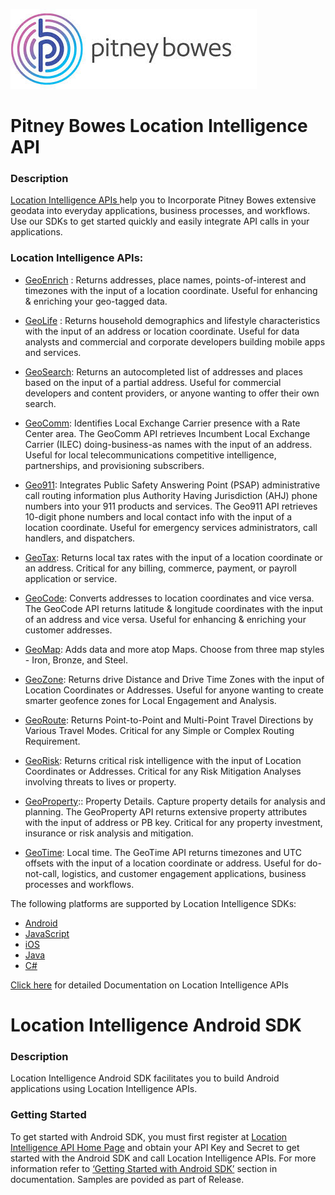 ![Pitney Bowes](/PitneyBowes_Logo.jpg)

# Pitney Bowes Location Intelligence API

### Description
[Location Intelligence APIs ](http://developer.pitneybowes.com/en/location-intelligence.html) help you to Incorporate Pitney Bowes extensive geodata into everyday applications, business processes, and workflows. Use our SDKs to get started quickly and easily integrate API calls in your applications.

### Location Intelligence APIs:

* [GeoEnrich](https://locate.pitneybowes.com/geoenrich ) : Returns addresses, place names, points-of-interest and timezones with the input of a location coordinate. Useful for enhancing & enriching your geo-tagged data.

* [GeoLife](https://locate.pitneybowes.com/geolife) : Returns household demographics and lifestyle characteristics with the input of an address or location coordinate. Useful for data analysts and commercial and corporate developers building mobile apps and services.

* [GeoSearch](https://locate.pitneybowes.com/geosearch): Returns an autocompleted list of addresses and places based on the input of a partial address. Useful for commercial developers and content providers, or anyone wanting to offer their own search.

* [GeoComm](https://locate.pitneybowes.com/geocomm): Identifies Local Exchange Carrier presence with a Rate Center area. The GeoComm API retrieves Incumbent Local Exchange Carrier (ILEC) doing-business-as names with the input of an address. Useful for local telecommunications competitive intelligence, partnerships, and provisioning subscribers.

* [Geo911](https://locate.pitneybowes.com/geo911): Integrates Public Safety Answering Point (PSAP) administrative call routing information plus Authority Having Jurisdiction (AHJ) phone numbers into your 911 products and services. The Geo911 API retrieves 10-digit phone numbers and local contact info with the input of a location coordinate. Useful for emergency services administrators, call handlers, and dispatchers.

* [GeoTax](https://locate.pitneybowes.com/geotax): Returns local tax rates with the input of a location coordinate or an address. Critical for any billing, commerce, payment, or payroll application or service.

* [GeoCode](https://locate.pitneybowes.com/geocode): Converts addresses to location coordinates and vice versa. The GeoCode API returns latitude & longitude coordinates with the input of an address and vice versa. Useful for enhancing & enriching your customer addresses.

* [GeoMap](https://locate.pitneybowes.com/geomap): Adds data and more atop Maps. Choose from three map styles - Iron, Bronze, and Steel.

* [GeoZone](https://locate.pitneybowes.com/geozone): Returns drive Distance and Drive Time Zones with the input of Location Coordinates or Addresses. Useful for anyone wanting to create smarter geofence zones for Local Engagement and Analysis.

* [GeoRoute](https://locate.pitneybowes.com/georoute): Returns Point-to-Point and Multi-Point Travel Directions by Various Travel Modes. Critical for any Simple or Complex Routing Requirement.

* [GeoRisk](https://locate.pitneybowes.com/georisk): Returns critical risk intelligence with the input of Location Coordinates or Addresses. Critical for any Risk Mitigation Analyses involving threats to lives or property.

* [GeoProperty](https://locate.pitneybowes.com/geoproperty)::  Property Details. Capture property details for analysis and planning. The GeoProperty API returns extensive property attributes with the input of address or PB key. Critical for any property investment, insurance or risk analysis and mitigation.

* [GeoTime](https://locate.pitneybowes.com/geotime): Local time. The GeoTime API returns timezones and UTC offsets with the input of a location coordinate or address. Useful for do-not-call, logistics, and customer engagement applications, business processes and workflows.

The following platforms are supported by Location Intelligence SDKs:
*	[Android](https://locate.pitneybowes.com/docs/location-intelligence/v1/en/index.html#Android%20SDK/android_intro.html)
*	[JavaScript](https://locate.pitneybowes.com/docs/location-intelligence/v1/en/index.html#Java%20Script%20SDK/js_intro.html) 
*	[iOS](https://locate.pitneybowes.com/docs/location-intelligence/v1/en/index.html#iOS%20SDK/ios_intro.html)
*	[Java](https://locate.pitneybowes.com/docs/location-intelligence/v1/en/index.html#Java%20SDK/java_intro.html)
*	[C#](https://locate.pitneybowes.com/docs/location-intelligence/v1/en/index.html#C_sdk/java_intro.html)  

[Click here](https://locate.pitneybowes.com/docs/location-intelligence/v1/en/index.html) for detailed Documentation on Location Intelligence APIs 


# Location Intelligence Android SDK
### Description
Location Intelligence Android SDK facilitates you to build Android applications using Location Intelligence APIs.
### Getting Started
To get started with Android SDK, you must first register at [Location Intelligence API Home Page](http://developer.pitneybowes.com/en/location-intelligence.html) and obtain your API Key and Secret to get started with the Android SDK and call Location Intelligence APIs.
For more information refer to [‘Getting Started with Android SDK’](https://developer2.pitneybowes.com/docs/location-intelligence/v1/en/index.html#AndroidSDK/android_gettingstart.html) section in documentation.
Samples are povided as part of Release.
